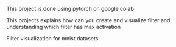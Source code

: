 This project is done using pytorch on google colab

This projects explains how can you create and visualize filter and understanding which filter has max activation

Filter visualization for mnist datasets.
